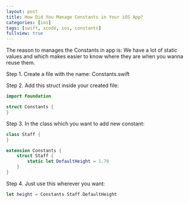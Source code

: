 ```yaml
---
layout: post
title: How Did You Manage Constants in Your iOS App?
categories: [ios]
tags: [swift, xcode, ios, constants]
fullview: true
---
```


The reason to manages the Constants in app is: We have a lot of static values and which makes easier to know where they are when you wanna reuse them.

Step 1. Create a file with the name: Constants.swift

Step 2. Add this struct inside your created file:

```swift
import Foundation

struct Constants {
}
```

Step 3. In the class which you want to add new constant:


```swift
class Staff {
}

extension Constants {
    struct Staff {
        static let DefaultHeight = 1.70
    }
}
```

Step 4. Just use this wherever you want:

```swift
let height = Constants.Staff.DefaultHeight
```

